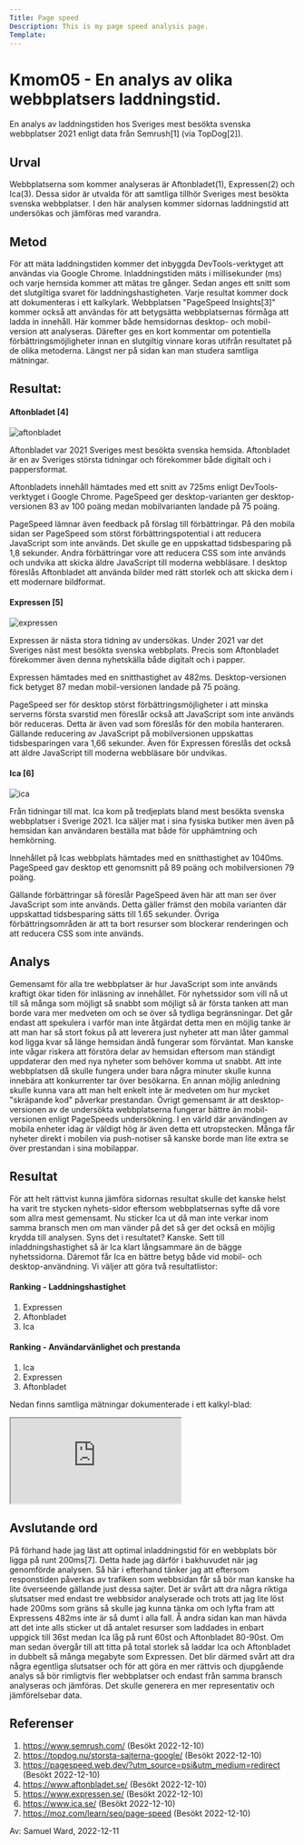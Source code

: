 ```yaml
---
Title: Page speed
Description: This is my page speed analysis page.
Template:
---
```


Kmom05 - En analys av olika webbplatsers laddningstid.
=======================

En analys av laddningstiden hos Sveriges mest besökta svenska webbplatser 2021 enligt data
från Semrush[1] (via TopDog[2]).

Urval
-----------------------
Webbplatserna som kommer analyseras är Aftonbladet(1), Expressen(2) och Ica(3). Dessa sidor är utvalda för
att samtliga tillhör Sveriges mest besökta svenska webbplatser. I den här analysen kommer sidornas
laddningstid att undersökas och jämföras med varandra.

Metod
-----------------------
För att mäta laddningstiden kommer det inbyggda DevTools-verktyget att användas via Google Chrome.
Inladdningstiden mäts i millisekunder (ms) och varje hemsida kommer att mätas tre gånger. Sedan
anges ett snitt som det slutgiltiga svaret för laddningshastigheten. Varje resultat kommer dock att
dokumenteras i ett kalkylark. Webbplatsen "PageSpeed Insights[3]" kommer också att användas
för att betygsätta webbplatsernas förmåga att ladda in innehåll. Här kommer både hemsidornas desktop-
och mobil-version att analyseras. Därefter ges en kort kommentar om potentiella förbättringsmöjligheter
innan en slutgiltig vinnare koras utifrån resultatet på de olika metoderna. Längst ner på sidan
kan man studera samtliga mätningar.

Resultat:
-----------------------
#### Aftonbladet [4]

![aftonbladet](%assets_url%/img/aftonbladet.JPG)

Aftonbladet var 2021 Sveriges mest besökta svenska hemsida. Aftonbladet är en av Sveriges största tidningar
och förekommer både digitalt och i pappersformat.

Aftonbladets innehåll hämtades med ett snitt av 725ms enligt DevTools-verktyget i Google Chrome.
PageSpeed ger desktop-varianten ger desktop-versionen 83 av 100 poäng medan mobilvarianten
landade på 75 poäng.

PageSpeed lämnar även feedback på förslag till förbättringar. På den mobila sidan ser
PageSpeed som störst förbättringspotential i att reducera JavaScript som inte används.
Det skulle ge en uppskattad tidsbesparing på 1,8 sekunder. Andra förbättringar vore att
reducera CSS som inte används och undvika att skicka äldre JavaScript till moderna webbläsare.
I desktop föreslås Aftonbladet att använda bilder med rätt storlek och att skicka dem i ett
modernare bildformat.

#### Expressen [5]

![expressen](%assets_url%/img/expressen.JPG)

Expressen är nästa stora tidning av undersökas. Under 2021 var det Sveriges näst mest besökta svenska
webbplats. Precis som Aftonbladet förekommer även denna nyhetskälla både digitalt och i papper.

Expressen hämtades med en snitthastighet av 482ms. Desktop-versionen fick betyget 87 medan
mobil-versionen landade på 75 poäng.

PageSpeed ser för desktop störst förbättringsmöjligheter i att minska serverns första svarstid
men föreslår också att JavaScript som inte används bör reduceras. Detta är även vad som föreslås
för den mobila hanteraren. Gällande reducering av JavaScript på mobilversionen uppskattas
tidsbesparingen vara 1,66 sekunder. Även för Expressen föreslås det också att äldre JavaScript till
moderna webbläsare bör undvikas.

#### Ica [6]

![ica](%assets_url%/img/ica.JPG)

Från tidningar till mat. Ica kom på tredjeplats bland mest besökta svenska webbplatser i Sverige 2021.
Ica säljer mat i sina fysiska butiker men även på hemsidan kan användaren beställa mat både för
upphämtning och hemkörning.

Innehållet på Icas webbplats hämtades med en snitthastighet av 1040ms. PageSpeed gav desktop ett genomsnitt
på 89 poäng och mobilversionen 79 poäng.

Gällande förbättringar så föreslår PageSpeed även här att man ser över JavaScript som inte används. Detta gäller
främst den mobila varianten där uppskattad tidsbesparing sätts till 1.65 sekunder. Övriga förbättringsområden
är att ta bort resurser som blockerar renderingen och att reducera CSS som inte används.

Analys
-----------------------

Gemensamt för alla tre webbplatser är hur JavaScript som inte används kraftigt ökar tiden för inläsning av innehållet.
För nyhetssidor som vill nå ut till så många som möjligt så snabbt som möjligt så är första tanken att man borde vara
mer medveten om och se över så tydliga begränsningar. Det går endast att spekulera i varför man inte åtgärdat detta
men en möjlig tanke är att man har så stort fokus på att leverera just nyheter att man låter gammal kod ligga kvar
så länge hemsidan ändå fungerar som förväntat. Man kanske inte vågar riskera att förstöra delar av hemsidan eftersom
man ständigt uppdaterar den med nya nyheter som behöver komma ut snabbt. Att inte webbplatsen då skulle fungera under bara
några minuter skulle kunna innebära att konkurrenter tar över besökarna. En annan möjlig anledning skulle kunna vara att
man helt enkelt inte är medveten om hur mycket "skräpande kod" påverkar prestandan. Övrigt gemensamt är att desktop-versionen
av de undersökta webbplatserna fungerar bättre än mobil-versionen enligt PageSpeeds undersökning. I en värld där användingen
av mobila enheter idag är väldigt hög är även detta ett utropstecken. Många får nyheter direkt i mobilen via push-notiser
så kanske borde man lite extra se över prestandan i sina mobilappar.

Resultat
----------------------

För att helt rättvist kunna jämföra sidornas resultat skulle det kanske helst ha varit tre stycken nyhets-sidor eftersom
webbplatsernas syfte då vore som allra mest gemensamt. Nu sticker Ica ut då man inte verkar inom samma bransch men om
man vänder på det så ger det också en möjlig krydda till analysen. Syns det i resultatet? Kanske. Sett till inladdningshastighet
så är Ica klart långsammare än de bägge nyhetssidorna. Däremot får Ica en bättre betyg både vid mobil-
och desktop-användning. Vi väljer att göra två resultatlistor:

#### Ranking - Laddningshastighet
1. Expressen
2. Aftonbladet
3. Ica

#### Ranking - Användarvänlighet och prestanda
1. Ica
2. Expressen
3. Aftonbladet

Nedan finns samtliga mätningar dokumenterade i ett kalkyl-blad:

<iframe class="calc" src="https://docs.google.com/spreadsheets/d/e/2PACX-1vTWRsic5uTPiKXfl4HbKDLZqeDjXNEXHtR4MQEhm2jJ8-e0FV9nd5pMom9JvPWGNF1nVlu_k3Kilh83/pubhtml?widget=true&amp;headers=false"></iframe>

Avslutande ord
-----------------------

På förhand hade jag läst att optimal inladdningstid för en webbplats bör ligga på runt 200ms[7]. Detta hade jag därför i bakhuvudet när jag genomförde
analysen. Så här i efterhand tänker jag att eftersom responstiden påverkas av trafiken som webbsidan får så bör man kanske ha lite överseende gällande
just dessa sajter. Det är svårt att dra några riktiga slutsatser med endast tre webbsidor analyserade och trots att jag lite löst hade 200ms som gräns
så skulle jag kunna tänka om och lyfta fram att Expressens 482ms inte är så dumt i alla fall. Å andra sidan kan man hävda att det inte alls sticker
ut då antalet resurser som laddades in enbart uppgick till 36st medan Ica låg på runt 60st och Aftonbladet 80-90st. Om man sedan övergår till att titta
på total storlek så laddar Ica och Aftonbladet in dubbelt så många megabyte som Expressen. Det blir därmed svårt att dra några egentliga slutsatser
och för att göra en mer rättvis och djupgående analys så bör rimligtvis fler webbplatser och endast från samma bransch analyseras och jämföras. Det
skulle generera en mer representativ och jämförelsebar data.

Referenser
-----------------------
1. https://www.semrush.com/ (Besökt 2022-12-10)
2. https://topdog.nu/storsta-sajterna-google/ (Besökt 2022-12-10)
3. https://pagespeed.web.dev/?utm_source=psi&utm_medium=redirect (Besökt 2022-12-10)
4. https://www.aftonbladet.se/ (Besökt 2022-12-10)
5. https://www.expressen.se/ (Besökt 2022-12-10)
6. https://www.ica.se/ (Besökt 2022-12-10)
7. https://moz.com/learn/seo/page-speed (Besökt 2022-12-10)

Av: Samuel Ward, 2022-12-11
